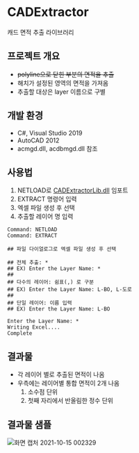 # CADExtractor
캐드 면적 추출 라이브러리

## 프로젝트 개요
- ~~polyline으로 닫힌 부분의 면적을 추출~~
- 해치가 설정된 영역의 면적을 가져옴
- 추출할 대상은 layer 이름으로 구별

## 개발 환경
- C#, Visual Studio 2019
- AutoCAD 2012
- acmgd.dll, acdbmgd.dll 참조

## 사용법
1. NETLOAD로 [CADExtractorLib.dll](https://github.com/lcw3176/CADExtractor/releases/download/v1.2.0/CADExtractorLib.dll) 임포트
2. EXTRACT 명령어 입력
3. 엑셀 파일 생성 후 선택
4. 추출할 레이어 명 입력
```
Command: NETLOAD
Command: EXTRACT

## 파일 다이얼로그로 엑셀 파일 생성 후 선택

## 전체 추출: *
## EX) Enter the Layer Name: *
##
## 다수의 레이어: 쉼표(,) 로 구분
## EX) Enter the Layer Name: L-BO, L-도로
##
## 단일 레이어: 이름 입력
## EX) Enter the Layer Name: L-BO

Enter the Layer Name: *
Writing Excel....
Complete
```
## 결과물
- 각 레이어 별로 추출된 면적이 나옴
- 우측에는 레이어별 통합 면적이 2개 나옴
    1. 소수점 단위
    2. 첫째 자리에서 반올림한 정수 단위
## 결과물 샘플
![화면 캡처 2021-10-15 002329](https://user-images.githubusercontent.com/59993347/137351199-6a636661-cb21-454d-916b-6b06e55e8200.png)

